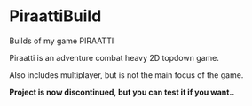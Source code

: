# PiraattiBuild
Builds of my game PIRAATTI

Piraatti is an adventure combat heavy 2D topdown game. 

Also includes multiplayer, but is not the main focus of the game.

<b>
Project is now discontinued, but you can test it if you want..
